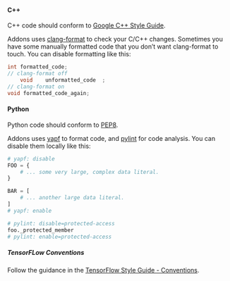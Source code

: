 #### C++
C++ code should conform to [Google C++ Style Guide](https://google.github.io/styleguide/cppguide.html).

Addons uses [clang-format](https://clang.llvm.org/docs/ClangFormat.html)
to check your C/C++ changes. Sometimes you have some manually formatted
code that you don’t want clang-format to touch.
You can disable formatting like this:

```cpp
int formatted_code;
// clang-format off
    void    unformatted_code  ;
// clang-format on
void formatted_code_again;
```

#### Python
Python code should conform to [PEP8](https://www.python.org/dev/peps/pep-0008/).

Addons uses [yapf](https://github.com/google/yapf) to format code,
and [pylint](https://www.pylint.org/) for code analysis.
You can disable them locally like this:

```python
# yapf: disable
FOO = {
    # ... some very large, complex data literal.
}

BAR = [
    # ... another large data literal.
]
# yapf: enable
```

```python
# pylint: disable=protected-access
foo._protected_member
# pylint: enable=protected-access
```


##### TensorFLow Conventions

Follow the guidance in the [TensorFlow Style Guide - Conventions](https://www.tensorflow.org/community/contribute/code_style#tensorflow_conventions_and_special_uses).
